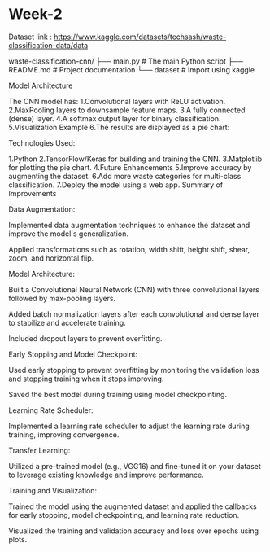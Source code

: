 # Week-2
Dataset link : https://www.kaggle.com/datasets/techsash/waste-classification-data/data

waste-classification-cnn/ ├── main.py # The main Python script ├── README.md # Project documentation └── dataset # Import using kaggle

Model Architecture

The CNN model has: 1.Convolutional layers with ReLU activation. 2.MaxPooling layers to downsample feature maps. 3.A fully connected (dense) layer. 4.A softmax output layer for binary classification. 5.Visualization Example 6.The results are displayed as a pie chart:

Technologies Used:

1.Python 2.TensorFlow/Keras for building and training the CNN. 3.Matplotlib for plotting the pie chart. 4.Future Enhancements 5.Improve accuracy by augmenting the dataset. 6.Add more waste categories for multi-class classification. 7.Deploy the model using a web app.
Summary of Improvements

Data Augmentation:

 Implemented data augmentation techniques to enhance the dataset and improve the model's generalization.

 Applied transformations such as rotation, width shift, height shift, shear, zoom, and horizontal flip.

Model Architecture:

  Built a Convolutional Neural Network (CNN) with three convolutional layers followed by max-pooling layers.

  Added batch normalization layers after each convolutional and dense layer to stabilize and accelerate training.

  Included dropout layers to prevent overfitting.

Early Stopping and Model Checkpoint:

  Used early stopping to prevent overfitting by monitoring the validation loss and stopping training when it stops improving.

  Saved the best model during training using model checkpointing.

Learning Rate Scheduler:

   Implemented a learning rate scheduler to adjust the learning rate during training, improving convergence.

Transfer Learning:

   Utilized a pre-trained model (e.g., VGG16) and fine-tuned it on your dataset to leverage existing knowledge and improve performance.

Training and Visualization:

   Trained the model using the augmented dataset and applied the callbacks for early stopping, model checkpointing, and learning rate reduction.

   Visualized the training and validation accuracy and loss over epochs using plots.
